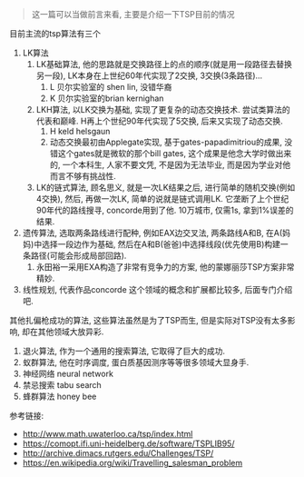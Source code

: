 > 这一篇可以当做前言来看, 主要是介绍一下TSP目前的情况

目前主流的tsp算法有三个

1. LK算法
   1. LK基础算法, 他的思路就是交换路径上的点的顺序(就是用一段路径去替换另一段), LK本身在上世纪60年代实现了2交换, 3交换(3条路径)…
      1. L 贝尔实验室的 shen lin, 没错华裔
      2. K 贝尔实验室的brian kernighan
   2. LKH算法, 以LK交换为基础, 实现了更复杂的动态交换技术. 尝试类算法的代表和巅峰.  H再上个世纪90年代实现了5交换, 后来又实现了动态交换.
      1. H keld helsgaun
      2. 动态交换最初由Applegate实现, 基于gates-papadimitriou的成果, 没错这个gates就是微软的那个bill gates, 这个成果是他念大学时做出来的, 一个本科生, 人家不要文凭, 不是因为无法毕业, 而是因为学业对他而言不够有挑战性.
   3. LK的链式算法, 顾名思义, 就是一次LK结果之后, 进行简单的随机交换(例如4交换), 然后, 再做一次LK, 简单的说就是链式调用LK. 它垄断了上个世纪90年代的路线搜寻, concorde用到了他. 10万城市, 仅需1s, 拿到1%误差的结果.
2. 遗传算法,  选取两条路线进行配种, 例如EAX边交叉法, 两条路线A和B, 在A(妈妈)中选择一段边作为基础, 然后在A和B(爸爸)中选择线段(优先使用B)构建一条路径(可能会形成局部回路). 
   1. 永田裕一采用EXA构造了非常有竞争力的方案, 他的蒙娜丽莎TSP方案非常精妙.
3. 线性规划, 代表作品concorde 这个领域的概念和扩展都比较多, 后面专门介绍吧.

其他扎偏枪成功的算法, 这些算法虽然是为了TSP而生, 但是实际对TSP没有太多影响, 却在其他领域大放异彩.

1. 退火算法, 作为一个通用的搜索算法, 它取得了巨大的成功. 
2. 蚁群算法, 他在时序调度, 蛋白质基因测序等等很多领域大显身手.
3. 神经网络 neural network
4. 禁忌搜索 tabu search
5. 蜂群算法 honey bee

参考链接:

- http://www.math.uwaterloo.ca/tsp/index.html
- https://comopt.ifi.uni-heidelberg.de/software/TSPLIB95/
- http://archive.dimacs.rutgers.edu/Challenges/TSP/
- https://en.wikipedia.org/wiki/Travelling_salesman_problem